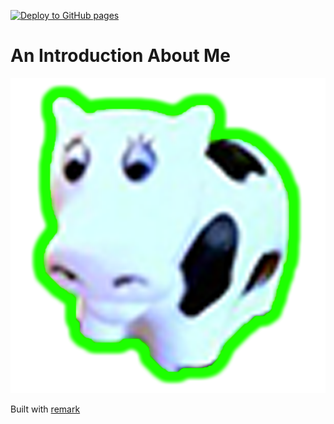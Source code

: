 [![Deploy to GitHub pages](https://github.com/cowglow/about-me/actions/workflows/deploy.yml/badge.svg)](https://github.com/cowglow/about-me/actions/workflows/deploy.yml)

An Introduction About Me
==

![cowglow](src/assets/cowglow.png)

Built with [remark](http://remarkjs.com/)
